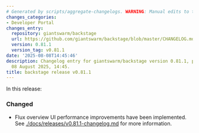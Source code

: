 ```yaml
---
# Generated by scripts/aggregate-changelogs. WARNING: Manual edits to this files will be overwritten.
changes_categories:
- Developer Portal
changes_entry:
  repository: giantswarm/backstage
  url: https://github.com/giantswarm/backstage/blob/master/CHANGELOG.md#0811---2025-08-08
  version: 0.81.1
  version_tag: v0.81.1
date: '2025-08-08T14:45:46'
description: Changelog entry for giantswarm/backstage version 0.81.1, published on
  08 August 2025, 14:45.
title: backstage release v0.81.1
---
```


In this release:
### Changed
- Flux overview UI performance improvements have been implemented.
See [./docs/releases/v0.81.1-changelog.md](./docs/releases/v0.81.1-changelog.md) for more information.
